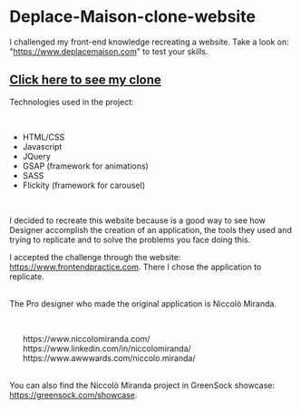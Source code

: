 # Deplace-Maison-clone-website
I challenged my front-end knowledge recreating a website. Take a look on: "https://www.deplacemaison.com" to test your skills.

## [Click here to see my clone](https://frosty-kare-92a60d.netlify.app)

Technologies used in the project:

<br />
<ul>
  <li>HTML/CSS</li>
  <li>Javascript</li>
  <li>JQuery</li>
  <li>GSAP (framework for animations)</li>
  <li>SASS</li>
  <li>Flickity (framework for carousel)</li>
</ul>
<br />

I decided to recreate this website because is a good way to see how Designer accomplish the creation of an application, the tools they used
and trying to replicate and to solve the problems you face doing this.

I accepted the challenge through the website: https://www.frontendpractice.com.
There I chose the application to replicate. 


<br>
The Pro designer who made the original application is Niccolò Miranda.

<br><ul style="list-style-type:none;">
  <li>https://www.niccolomiranda.com/ </li>
  <li>https://www.linkedin.com/in/niccolomiranda/</li>
  <li>https://www.awwwards.com/niccolo.miranda/</li>
</ul>

<br>You can also find the Niccolò Miranda project in GreenSock showcase: https://greensock.com/showcase.

